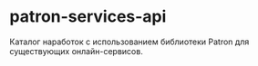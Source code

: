 # patron-services-api

Каталог наработок с использованием библиотеки Patron для существующих онлайн-сервисов.
